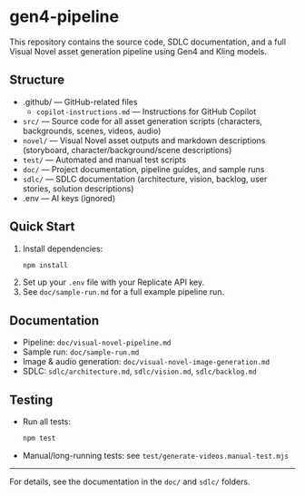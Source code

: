 # gen4-pipeline

This repository contains the source code, SDLC documentation, and a full Visual Novel asset generation pipeline using Gen4 and Kling models.

## Structure

- .github/ — GitHub-related files
  - `copilot-instructions.md` — Instructions for GitHub Copilot
- `src/` — Source code for all asset generation scripts (characters, backgrounds, scenes, videos, audio)
- `novel/` — Visual Novel asset outputs and markdown descriptions (storyboard, character/background/scene descriptions)
- `test/` — Automated and manual test scripts
- `doc/` — Project documentation, pipeline guides, and sample runs
- `sdlc/` — SDLC documentation (architecture, vision, backlog, user stories, solution descriptions)
- .env — AI keys (ignored)

## Quick Start

1. Install dependencies:
   ```sh
   npm install
   ```
2. Set up your `.env` file with your Replicate API key.
3. See `doc/sample-run.md` for a full example pipeline run.

## Documentation
- Pipeline: `doc/visual-novel-pipeline.md`
- Sample run: `doc/sample-run.md`
- Image & audio generation: `doc/visual-novel-image-generation.md`
- SDLC: `sdlc/architecture.md`, `sdlc/vision.md`, `sdlc/backlog.md`

## Testing
- Run all tests:
  ```sh
  npm test
  ```
- Manual/long-running tests: see `test/generate-videos.manual-test.mjs`

---
For details, see the documentation in the `doc/` and `sdlc/` folders.

